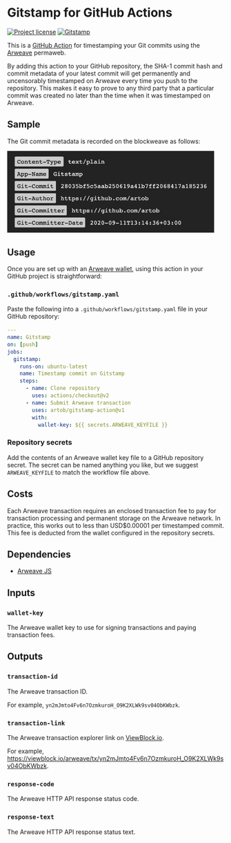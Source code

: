 # Gitstamp for GitHub Actions

[![Project license](https://img.shields.io/badge/license-Public%20Domain-blue.svg)](https://unlicense.org)
[![Gitstamp](https://github.com/artob/gitstamp-action/workflows/Gitstamp/badge.svg)](https://github.com/artob/gitstamp-action/actions?query=workflow%3AGitstamp)

This is a [GitHub Action] for timestamping your Git commits using the
[Arweave] permaweb.

By adding this action to your GitHub repository, the SHA-1 commit hash and
commit metadata of your latest commit will get permanently and uncensorably
timestamped on Arweave every time you push to the repository. This makes it
easy to prove to any third party that a particular commit was created no
later than the time when it was timestamped on Arweave.

## Sample

The Git commit metadata is recorded on the blockweave as follows:

<img alt="Screenshot of Gitstamp metadata" src="https://raw.githubusercontent.com/artob/gitstamp-action/master/sample.png" width="480"/>

## Usage

Once you are set up with an [Arweave wallet], using this action in your
GitHub project is straightforward:

### `.github/workflows/gitstamp.yaml`

Paste the following into a `.github/workflows/gitstamp.yaml` file in your
GitHub repository:

```yaml
---
name: Gitstamp
on: [push]
jobs:
  gitstamp:
    runs-on: ubuntu-latest
    name: Timestamp commit on Gitstamp
    steps:
      - name: Clone repository
        uses: actions/checkout@v2
      - name: Submit Arweave transaction
        uses: artob/gitstamp-action@v1
        with:
          wallet-key: ${{ secrets.ARWEAVE_KEYFILE }}
```

### Repository secrets

Add the contents of an Arweave wallet key file to a GitHub repository
secret. The secret can be named anything you like, but we suggest
`ARWEAVE_KEYFILE` to match the workflow file above.

## Costs

Each Arweave transaction requires an enclosed transaction fee to pay for
transaction processing and permanent storage on the Arweave network.
In practice, this works out to less than USD$0.00001 per timestamped commit.
This fee is deducted from the wallet configured in the repository secrets.

## Dependencies

- [Arweave JS](https://github.com/ArweaveTeam/arweave-js)

## Inputs

### `wallet-key`

The Arweave wallet key to use for signing transactions and paying
transaction fees.

## Outputs

### `transaction-id`

The Arweave transaction ID.

For example, `yn2mJmto4Fv6n7OzmkuroH_O9K2XLWk9sv04ObKWbzk`.

### `transaction-link`

The Arweave transaction explorer link on [ViewBlock.io](https://viewblock.io).

For example, <https://viewblock.io/arweave/tx/yn2mJmto4Fv6n7OzmkuroH_O9K2XLWk9sv04ObKWbzk>.

### `response-code`

The Arweave HTTP API response status code.

### `response-text`

The Arweave HTTP API response status text.

[GitHub Action]:  https://github.com/features/actions
[Arweave]:        https://www.arweave.org
[Arweave wallet]: https://www.arweave.org/wallet
